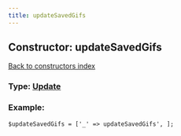 ```yaml
---
title: updateSavedGifs
---
```

## Constructor: updateSavedGifs  
[Back to constructors index](index.md)






### Type: [Update](../types/Update.md)


### Example:

```
$updateSavedGifs = ['_' => updateSavedGifs', ];
```
